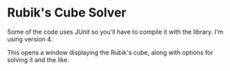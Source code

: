 # Rubik's Cube Solver

Some of the code uses JUnit so you'll have to compile it with the library. I'm using version 4.

This opens a window displaying the Rubik's cube, along with options for solving it and the like.
